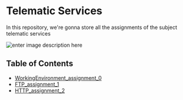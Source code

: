 # Telematic Services
In this repository, we're gonna store all the assignments of the subject telematic services

![enter image description here](https://www.geotab.com/CMS-Media-production/Blog/NA/_2018/January/telematics/blog-what-is-telematics-hero@2x.png)


## Table of Contents

- [WorkingEnvironment_assignment_0](#https://github.com/TheNotoriousPhilipDev/services) 
- [FTP_assignment_1](#https://github.com/TheNotoriousPhilipDev/services)
- [HTTP_assignment_2](#https://github.com/TheNotoriousPhilipDev/services)
